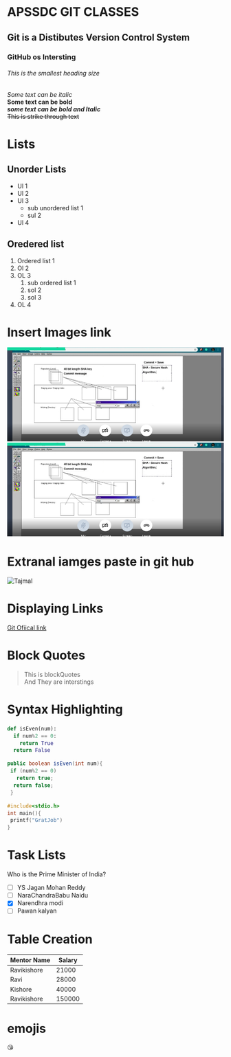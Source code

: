# APSSDC GIT CLASSES
## Git is a Distibutes Version Control System
### GitHub os Intersting
###### This is the smallest heading size

*Some text can be italic*<br>
**Some text can be bold**<br>
***some text can be bold and Italic***<br>
~~This is strike through text~~<br>

# Lists
## Unorder Lists
* Ul 1
* Ul 2
* Ul 3
  * sub unordered list 1
  * sul 2
* Ul 4
## Oredered list
1. Ordered list 1
2. Ol 2
3. OL 3
    1. sub ordered list 1
    2. sol 2
   3. sol 3
4. OL 4




# Insert Images link
![Git Practice](gitclass1.PNG)
![Another Way to Paste an image](https://raw.githubusercontent.com/AO081801287/APSSDC-GIT/master/gitclass1.PNG)

# Extranal iamges paste in git hub
![Tajmal](https://d36tnp772eyphs.cloudfront.net/blogs/1/2019/09/Taj-Mahal-1200x849.jpg)

# Displaying Links
[Git Ofiical link](https://git-scm.com/)

# Block Quotes
> This is blockQuotes<br>
> And They are interstings

# Syntax Highlighting
```python
def isEven(num):
  if num%2 == 0:
    return True
  return False
```

```java
public boolean isEven(int num){
 if (num%2 == 0)
   return true;
  return false;
 }
 ```
 
 ```c
 #include<stdio.h>
 int main(){
  printf("GratJob")
 }
 ```
 
 # Task Lists
 Who is the Prime Minister of India?
 - [ ] YS Jagan Mohan Reddy
 - [ ] NaraChandraBabu Naidu
 - [x] Narendhra modi
 - [ ] Pawan kalyan
 
 # Table Creation
 Mentor Name|Salary
 -----------|------
 Ravikishore|21000
 Ravi|28000
 Kishore|40000 
 Ravikishore|150000
 
 # emojis
 :kissing_heart:
